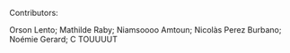 Contributors:

Orson Lento;
Mathilde Raby;
Niamsoooo Amtoun;
Nicolàs Perez Burbano;
Noémie Gerard;
C TOUUUUT 
